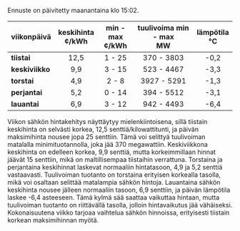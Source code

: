 Ennuste on päivitetty maanantaina klo 15:02.

| viikonpäivä  | keskihinta<br>¢/kWh | min - max<br>¢/kWh | tuulivoima min - max<br>MW | lämpötila<br>°C |
|:-------------|:----------------:|:----------------:|:-------------:|:-------------:|
| **tiistai**  |       12,5       |       1 - 25     |   370 - 3803  |     -0,2      |
| **keskiviikko** |    9,9       |       3 - 15     |   523 - 4467  |     -3,3      |
| **torstai**  |        4,9       |       2 - 8      |   3927 - 5291 |     -1,3      |
| **perjantai**|       5,2       |       0 - 14     |   394 - 5512  |     -3,1      |
| **lauantai** |       6,9       |       3 - 12     |   942 - 4493  |     -6,4      |

Viikon sähkön hintakehitys näyttäytyy mielenkiintoisena, sillä tiistain keskihinta on selvästi korkea, 12,5 senttiä/kilowattitunti, ja päivän maksimihinta nousee jopa 25 senttiin. Tämä voi selittyä tuulivoiman matalalla minimituotannolla, joka jää 370 megawattiin. Keskiviikkona keskihinta on edelleen korkea, 9,9 senttiä, mutta korkeimmillaan hinnat jäävät 15 senttiin, mikä on maltillisempaa tiistaihin verrattuna. Torstaina ja perjantaina keskihinnat laskevat normaaliin hintatasoon, 4,9 ja 5,2 senttiä vastaavasti. Tuulivoiman tuotanto on torstaina erityisen korkealla tasolla, mikä voi osaltaan selittää matalampia sähkön hintoja. Lauantaina sähkön keskihinta nousee jälleen normaaliin tasoon, 6,9 senttiin, ja päivän lämpötila laskee -6,4 asteeseen. Tämä kylmä sää saattaa vaikuttaa hintaan, mutta tuulivoiman tuotanto on riittävällä tasolla, jolloin hintavaikutus jää vähäiseksi. Kokonaisuutena viikko tarjoaa vaihtelua sähkön hinnoissa, erityisesti tiistain korkean maksimihinnan myötä.